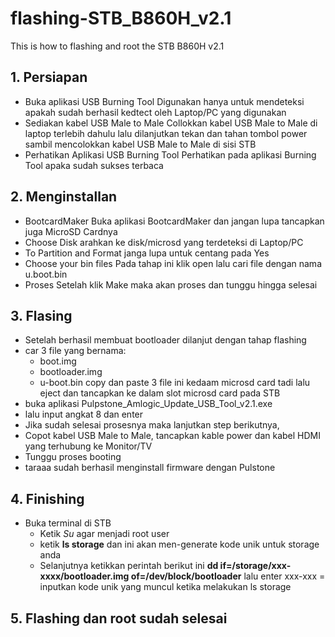 # flashing-STB_B860H_v2.1
This is how to flashing and root the STB B860H v2.1

## 1. Persiapan
- Buka aplikasi USB Burning Tool
  Digunakan hanya untuk mendeteksi apakah sudah berhasil kedtect oleh Laptop/PC yang digunakan
- Sediakan kabel USB Male to Male
  Collokkan kabel USB Male to Male di laptop terlebih dahulu lalu dilanjutkan tekan dan tahan tombol power sambil mencolokkan kabel USB Male to Male di sisi STB
- Perhatikan Aplikasi USB Burning Tool
Perhatikan pada aplikasi Burning Tool apaka sudah sukses terbaca

## 2. **Menginstallan**
- BootcardMaker
  Buka aplikasi BootcardMaker dan jangan lupa tancapkan juga MicroSD Cardnya
- Choose Disk
  arahkan ke disk/microsd yang terdeteksi di Laptop/PC
- To Partition and Format
  janga lupa untuk centang pada Yes
- Choose your bin files
  Pada tahap ini klik open lalu cari file dengan nama u.boot.bin
- Proses
  Setelah klik Make maka akan proses dan tunggu hingga selesai

## 3. **Flasing**
- Setelah berhasil membuat bootloader dilanjut dengan tahap flashing
- car 3 file yang bernama:
  - boot.img
  - bootloader.img
  - u-boot.bin
  copy dan paste 3 file ini kedaam microsd card tadi lalu eject dan tancapkan ke dalam slot microsd card pada STB
- buka aplikasi Pulpstone_Amlogic_Update_USB_Tool_v2.1.exe
- lalu input angkat 8 dan enter
- Jika sudah selesai prosesnya maka lanjutkan step berikutnya,
- Copot kabel USB Male to Male, tancapkan kable power dan kabel HDMI yang terhubung ke Monitor/TV
- Tunggu proses booting
- taraaa sudah berhasil menginstall firmware dengan Pulstone

## 4. **Finishing**
- Buka terminal di STB
  - Ketik *Su* agar menjadi root user
  - ketik **ls storage** dan ini akan men-generate kode unik untuk storage anda
  - Selanjutnya ketikkan perintah berikut ini
    **dd if=/storage/xxx-xxxx/bootloader.img of=/dev/block/bootloader** lalu enter
    xxx-xxx = inputkan kode unik yang muncul ketika melakukan ls storage

## 5. **Flashing dan root sudah selesai**
